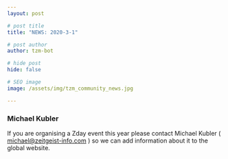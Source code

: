 ```yaml
---
layout: post

# post title
title: "NEWS: 2020-3-1"

# post author
author: tzm-bot

# hide post
hide: false

# SEO image
image: /assets/img/tzm_community_news.jpg

---
```


### Michael Kubler

If you are organising a Zday event this year please contact Michael Kubler ( michael@zeitgeist-info.com ) so we can add information about it to the global website.  


